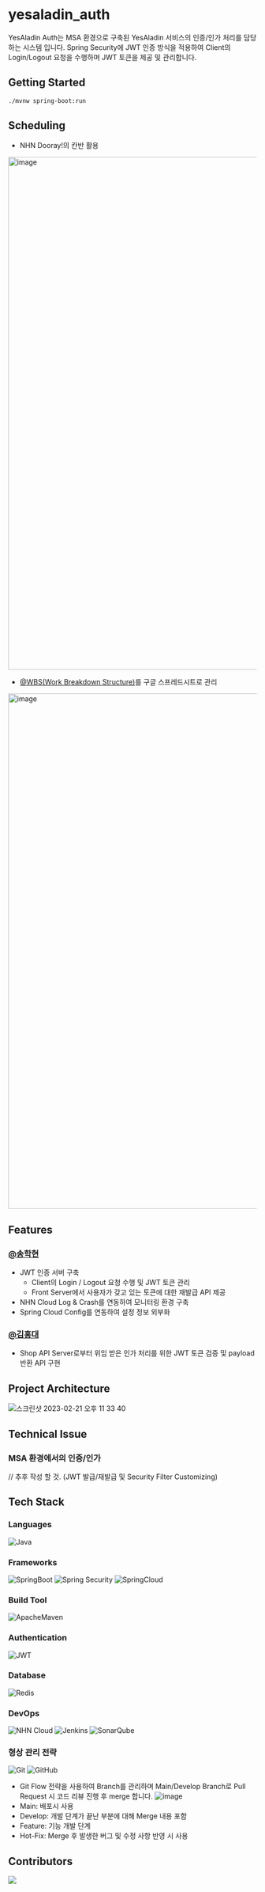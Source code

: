# yesaladin_auth

YesAladin Auth는 MSA 환경으로 구축된 YesAladin 서비스의 인증/인가 처리를 담당하는 시스템 입니다. Spring Security에 JWT 인증 방식을 적용하여 Client의 Login/Logout 요청을 수행하며
JWT 토큰을 제공 및 관리합니다.

## Getting Started

```bash
./mvnw spring-boot:run
```
## Scheduling
- NHN Dooray!의 칸반 활용
<img width="1037" alt="image" src="https://user-images.githubusercontent.com/115197142/221077112-ba7e882f-6fa8-4994-b382-6550f1d91577.png">

- [@WBS(Work Breakdown Structure)](https://docs.google.com/spreadsheets/d/14DnQZrjOVgyu7F5QVFmUu2sGo3URppLTPhmdjCfbmiQ/edit#gid=537092179)를 구글 스프레드시트로 관리
<img width="1042" alt="image" src="https://user-images.githubusercontent.com/115197142/221077360-daaf6cdc-d0a6-4d1b-ba81-a3c2b672f87c.png">

## Features

### [@송학현](https://github.com/alanhakhyeonsong)

- JWT 인증 서버 구축
  - Client의 Login / Logout 요청 수행 및 JWT 토큰 관리
  - Front Server에서 사용자가 갖고 있는 토큰에 대한 재발급 API 제공
- NHN Cloud Log & Crash를 연동하여 모니터링 환경 구축
- Spring Cloud Config를 연동하여 설정 정보 외부화

### [@김홍대](https://github.com/mongmeo-dev)

- Shop API Server로부터 위임 받은 인가 처리를 위한 JWT 토큰 검증 및 payload 반환 API 구현

## Project Architecture

![스크린샷 2023-02-21 오후 11 33 40](https://user-images.githubusercontent.com/60968342/220374556-1c0609dd-354e-4b24-b7c7-5c8946b098ee.png)

## Technical Issue

### MSA 환경에서의 인증/인가

// 추후 작성 할 것. (JWT 발급/재발급 및 Security Filter Customizing)

## Tech Stack

### Languages

![Java](https://img.shields.io/badge/Java-007396?style=flat-square&logo=Java)

### Frameworks

![SpringBoot](https://img.shields.io/badge/Spring%20Boot-6DB33F?style=flat&logo=SpringBoot&logoColor=white)
![Spring Security](https://img.shields.io/static/v1?style=flat-square&message=Spring+Security&color=6DB33F&logo=Spring+Security&logoColor=FFFFFF&label=)
![SpringCloud](https://img.shields.io/badge/Spring%20Cloud-6DB33F?style=flat&logo=Spring&logoColor=white)

### Build Tool

![ApacheMaven](https://img.shields.io/badge/Maven-C71A36?style=flat&logo=ApacheMaven&logoColor=white)

### Authentication

![JWT](https://img.shields.io/badge/JWT-black?style=for-the-badge&logo=JSON%20web%20tokens&style=flat)

### Database

![Redis](https://img.shields.io/badge/Redis-DC382D?style=flat-square&logo=Redis&logoColor=white)

### DevOps

![NHN Cloud](https://img.shields.io/badge/-NHN%20Cloud-blue?style=flat&logo=iCloud&logoColor=white)
![Jenkins](http://img.shields.io/badge/Jenkins-D24939?style=flat-square&logo=Jenkins&logoColor=white)
![SonarQube](https://img.shields.io/badge/SonarQube-4E98CD?style=flat&logo=SonarQube&logoColor=white)

### 형상 관리 전략

![Git](https://img.shields.io/badge/Git-F05032?style=flat&logo=Git&logoColor=white)
![GitHub](https://img.shields.io/badge/GitHub-181717?style=flat&logo=GitHub&logoColor=white)

- Git Flow 전략을 사용하여 Branch를 관리하며 Main/Develop Branch로 Pull Request 시 코드 리뷰 진행 후 merge 합니다.
  ![image](https://user-images.githubusercontent.com/60968342/219870689-9b9d709c-aa55-47db-a356-d1186b434b4a.png)
- Main: 배포시 사용
- Develop: 개발 단계가 끝난 부분에 대해 Merge 내용 포함
- Feature: 기능 개발 단계
- Hot-Fix: Merge 후 발생한 버그 및 수정 사항 반영 시 사용

## Contributors

<a href="https://github.com/NHN-YesAladin/yesaladin_auth/graphs/contributors">
  <img src="https://contrib.rocks/image?repo=NHN-YesAladin/yesaladin_front" />
</a>
